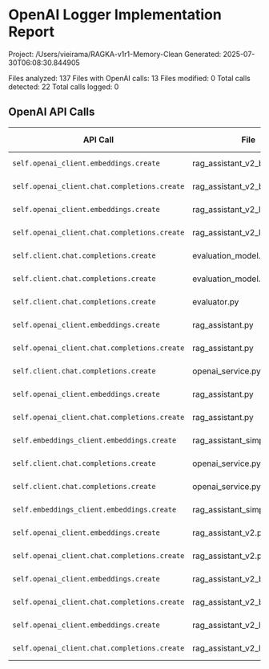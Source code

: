 # OpenAI Logger Implementation Report

Project: /Users/vieirama/RAGKA-v1r1-Memory-Clean
Generated: 2025-07-30T06:08:30.844905

Files analyzed: 137
Files with OpenAI calls: 13
Files modified: 0
Total calls detected: 22
Total calls logged: 0

## OpenAI API Calls

| API Call | File | Function | Line | Implementation Status |
|----------|------|----------|------|------------------------|
| `self.openai_client.embeddings.create` | rag_assistant_v2_backup.py | generate_embedding | 779 | Not Implemented |
| `self.openai_client.chat.completions.create` | rag_assistant_v2_backup.py | stream_rag_response | 1661 | Not Implemented |
| `self.openai_client.embeddings.create` | rag_assistant_v2_live.py | generate_embedding | 620 | Not Implemented |
| `self.openai_client.chat.completions.create` | rag_assistant_v2_live.py | stream_rag_response | 1301 | Not Implemented |
| `self.client.chat.completions.create` | evaluation_model.py | evaluate | 106 | Not Implemented |
| `self.client.chat.completions.create` | evaluation_model.py | evaluate_case_file | 218 | Not Implemented |
| `self.client.chat.completions.create` | evaluator.py | evaluate | 145 | Not Implemented |
| `self.openai_client.embeddings.create` | rag_assistant.py | generate_embedding | 146 | Not Implemented |
| `self.openai_client.chat.completions.create` | rag_assistant.py | stream_rag_response | 410 | Not Implemented |
| `self.client.chat.completions.create` | openai_service.py | get_chat_response | 89 | Not Implemented |
| `self.openai_client.embeddings.create` | rag_assistant.py | generate_embedding | 427 | Not Implemented |
| `self.openai_client.chat.completions.create` | rag_assistant.py | stream_rag_response | 1309 | Not Implemented |
| `self.embeddings_client.embeddings.create` | rag_assistant_simple_redis.py | _make_embedding | 214 | Not Implemented |
| `self.client.chat.completions.create` | openai_service.py | get_chat_response | 89 | Not Implemented |
| `self.client.chat.completions.create` | openai_service.py | get_chat_response_stream | 140 | Not Implemented |
| `self.embeddings_client.embeddings.create` | rag_assistant_simple_redis.py | _make_embedding | 217 | Not Implemented |
| `self.openai_client.embeddings.create` | rag_assistant_v2.py | generate_embedding | 739 | Not Implemented |
| `self.openai_client.chat.completions.create` | rag_assistant_v2.py | stream_rag_response | 1678 | Not Implemented |
| `self.openai_client.embeddings.create` | rag_assistant_v2_backup.py | generate_embedding | 779 | Not Implemented |
| `self.openai_client.chat.completions.create` | rag_assistant_v2_backup.py | stream_rag_response | 1661 | Not Implemented |
| `self.openai_client.embeddings.create` | rag_assistant_v2_live.py | generate_embedding | 620 | Not Implemented |
| `self.openai_client.chat.completions.create` | rag_assistant_v2_live.py | stream_rag_response | 1301 | Not Implemented |
